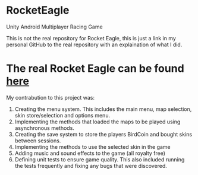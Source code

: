 # RocketEagle
 Unity Android Multiplayer Racing Game  

This is not the real repository for Rocket Eagle, this is just a link in my personal GitHub to the real repository with an explaination of what I did.

# The real Rocket Eagle can be found [here](https://github.com/Rocket-Eagle/Rocket-Eagle)

My contrabution to this project was:
1. Creating the menu system. This includes the main menu, map selection, skin store/selection and options menu.
2. Implementing the methods that loaded the maps to be played using asynchronous methods.
3. Creating the save system to store the players BirdCoin and bought skins between sessions.
4. Implementing the methods to use the selected skin in the game
5. Adding music and sound effects to the game (all royalty free)
6. Defining unit tests to ensure game quality. This also included running the tests frequently and fixing any bugs that were discovered.
